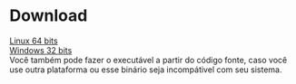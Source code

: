 
# Download  
[Linux 64 bits](https://raw.githubusercontent.com/pabloufrn/battleships/download/linux/amd64/battleships.zip)  
[Windows 32 bits](https://raw.githubusercontent.com/pabloufrn/battleships/download/windows/x86/battleships.zip)  
Você também pode fazer o executável a partir do código fonte, caso você use outra plataforma ou esse binário seja 
incompátivel com seu sistema.
